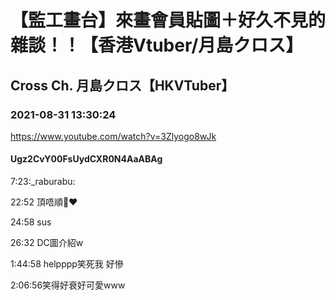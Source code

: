 # 【監工畫台】來畫會員貼圖＋好久不見的雜談！！【香港Vtuber/月島クロス】

## Cross Ch. 月島クロス【HKVTuber】

### 2021-08-31 13:30:24

https://www.youtube.com/watch?v=3Zlyogo8wJk

#### Ugz2CvY00FsUydCXR0N4AaABAg

7:23:_raburabu:

22:52 頂唔順🥹❤️

 24:58 sus

26:32 DC圖介紹w

1:44:58 helpppp笑死我 好慘

2:06:56笑得好衰好可愛www

